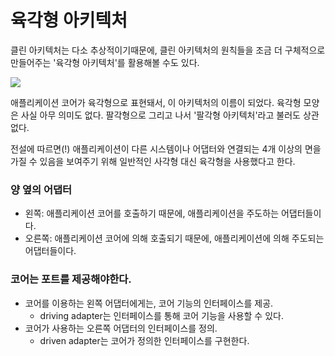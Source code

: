 # 육각형 아키텍처

클린 아키텍처는 다소 추상적이기때문에, 클린 아키텍처의 원칙들을 조금 더 구체적으로 만들어주는 '육각형 아키텍처'를 활용해볼 수도 있다.

![](https://reflectoring.io/images/posts/spring-hexagonal/hexagonal-architecture\_hu6764515d7030d45af6f7f498c79e292b\_50897\_956x0\_resize\_box\_3.png)

애플리케이션 코어가 육각형으로 표현돼서, 이 아키텍처의 이름이 되었다. 육각형 모양은 사실 아무 의미도 없다. 팔각형으로 그리고 나서 '팔각형 아키텍처'라고 불러도 상관없다.

전설에 따르면(!) 애플리케이션이 다른 시스템이나 어댑터와 연결되는 4개 이상의 면을 가질 수 있음을 보여주기 위해 일반적인 사각형 대신 육각형을 사용했다고 한다.

### 양 옆의 어댑터

* 왼쪽: 애플리케이션 코어를 호출하기 때문에, 애플리케이션을 주도하는 어댑터들이다.
* 오른쪽: 애플리케이션 코어에 의해 호출되기 때문에, 애플리케이션에 의해 주도되는 어댑터들이다.

### 코어는 포트를 제공해야한다.

* 코어를 이용하는 왼쪽 어댑터에게는, 코어 기능의 인터페이스를 제공.
  * driving adapter는 인터페이스를 통해 코어 기능을 사용할 수 있다.
* 코어가 사용하는 오른쪽 어댑터의 인터페이스를 정의.
  * driven adapter는 코어가 정의한 인터페이스를 구현한다.
